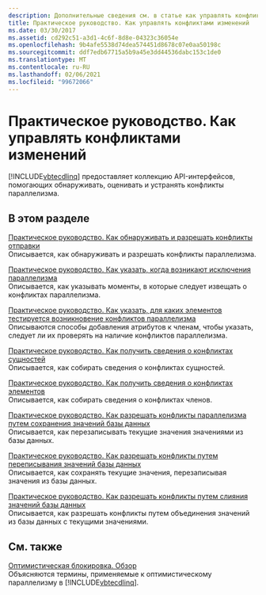 ```yaml
---
description: Дополнительные сведения см. в статье как управлять конфликтами изменений.
title: Практическое руководство. Как управлять конфликтами изменений
ms.date: 03/30/2017
ms.assetid: cd292c51-a3d1-4c6f-8d8e-04323c36054e
ms.openlocfilehash: 9b4afe5538d74dea574451d8678c07e0aa50198c
ms.sourcegitcommit: ddf7edb67715a5b9a45e3dd44536dabc153c1de0
ms.translationtype: MT
ms.contentlocale: ru-RU
ms.lasthandoff: 02/06/2021
ms.locfileid: "99672066"
---
```

# <a name="how-to-manage-change-conflicts"></a>Практическое руководство. Как управлять конфликтами изменений

[!INCLUDE[vbtecdlinq](../../../../../../includes/vbtecdlinq-md.md)] предоставляет коллекцию API-интерфейсов, помогающих обнаруживать, оценивать и устранять конфликты параллелизма.  
  
## <a name="in-this-section"></a>В этом разделе  

 [Практическое руководство. Как обнаруживать и разрешать конфликты отправки](how-to-detect-and-resolve-conflicting-submissions.md)  
 Описывается, как обнаруживать и разрешать конфликты параллелизма.  
  
 [Практическое руководство. Как указать, когда возникают исключения параллелизма](how-to-specify-when-concurrency-exceptions-are-thrown.md)  
 Описывается, как указывать моменты, в которые следует извещать о конфликтах параллелизма.  
  
 [Практическое руководство. Как указать, для каких элементов тестируется возникновение конфликтов параллелизма](how-to-specify-which-members-are-tested-for-concurrency-conflicts.md)  
 Описываются способы добавления атрибутов к членам, чтобы указать, следует ли их проверять на наличие конфликтов параллелизма.  
  
 [Практическое руководство. Как получить сведения о конфликтах сущностей](how-to-retrieve-entity-conflict-information.md)  
 Описывается, как собирать сведения о конфликтах сущностей.  
  
 [Практическое руководство. Как получить сведения о конфликтах элементов](how-to-retrieve-member-conflict-information.md)  
 Описывается, как собирать сведения о конфликтах членов.  
  
 [Практическое руководство. Как разрешать конфликты параллелизма путем сохранения значений базы данных](how-to-resolve-conflicts-by-retaining-database-values.md)  
 Описывается, как перезаписывать текущие значения значениями из базы данных.  
  
 [Практическое руководство. Как разрешать конфликты путем переписывания значений базы данных](how-to-resolve-conflicts-by-overwriting-database-values.md)  
 Описывается, как сохранять текущие значения, перезаписывая значения из базы данных.  
  
 [Практическое руководство. Как разрешать конфликты путем слияния значений базы данных](how-to-resolve-conflicts-by-merging-with-database-values.md)  
 Описывается, как разрешать конфликты путем объединения значений из базы данных с текущими значениями.  
  
## <a name="related-sections"></a>См. также  

 [Оптимистическая блокировка. Обзор](optimistic-concurrency-overview.md)  
 Объясняются термины, применяемые к оптимистическому параллелизму в [!INCLUDE[vbtecdlinq](../../../../../../includes/vbtecdlinq-md.md)].
